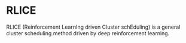 # RLICE
RLICE (Reinforcement LearnIng driven Cluster schEduling) is a general cluster scheduling method driven by deep reinforcement learning.
